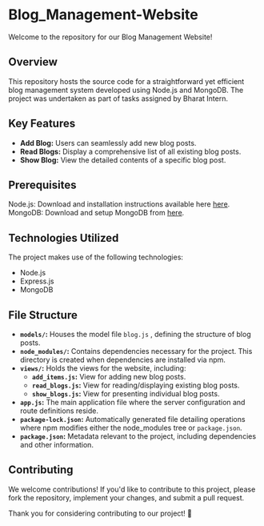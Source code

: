 # Blog_Management-Website

Welcome to the repository for our Blog Management Website!

## Overview

This repository hosts the source code for a straightforward yet efficient blog management system developed using Node.js and MongoDB. The project was undertaken as part of tasks assigned by Bharat Intern.


## Key Features 

- **Add Blog:** Users can seamlessly add new blog posts.
- **Read Blogs:** Display a comprehensive list of all existing blog posts.
- **Show Blog:** View the detailed contents of a specific blog post.

## Prerequisites

Node.js: Download and installation instructions available here [here](https://nodejs.org/).
MongoDB: Download and setup MongoDB from [here](https://www.mongodb.com/try/download/community).

## Technologies Utilized
The project makes use of the following technologies:

- Node.js
- Express.js
- MongoDB

## File Structure

- **`models/`:** Houses the model file `blog.js` , defining the structure of blog posts.
- **`node_modules/`:** Contains dependencies necessary for the project. This directory is created when dependencies are installed via npm.
- **`views/`:** Holds the views for the website, including:
  - **`add_items.js`:** View for adding new blog posts.
  - **`read_blogs.js`:** View for reading/displaying existing blog posts.
  - **`show_blogs.js`:** View for presenting individual blog posts.
- **`app.js`:** The main application file where the server configuration and route definitions reside.
- **`package-lock.json`:** Automatically generated file detailing operations where npm modifies either the node_modules tree or `package.json`.
- **`package.json`:** Metadata relevant to the project, including dependencies and other information.



## Contributing

We welcome contributions! If you'd like to contribute to this project, please fork the repository, implement your changes, and submit a pull request.

Thank you for considering contributing to our project! 🚀

